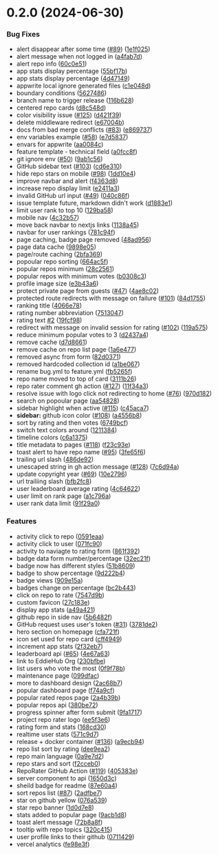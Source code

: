 # 0.2.0 (2024-06-30)


### Bug Fixes

* alert disappear after some time ([#89](https://github.com/EddieHubCommunity/RepoRater/issues/89)) ([1e1f025](https://github.com/EddieHubCommunity/RepoRater/commit/1e1f025c96a90e706bded5773bd67b8a6f5672a4))
* alert message when not logged in ([a4fab7d](https://github.com/EddieHubCommunity/RepoRater/commit/a4fab7df862d1a60cdba43b263f1cbc88876796a))
* alert repo info ([60c0e51](https://github.com/EddieHubCommunity/RepoRater/commit/60c0e5179b738690996bc0e8f417509740a53f92))
* app stats display percentage ([55bf17b](https://github.com/EddieHubCommunity/RepoRater/commit/55bf17b10232b411ff7837a0885cf32c8933f761))
* app stats display percentage ([4d47149](https://github.com/EddieHubCommunity/RepoRater/commit/4d47149926559553f5daef9ef79211344ffaa29c))
* appwrite local ignore generated files ([c1e048d](https://github.com/EddieHubCommunity/RepoRater/commit/c1e048d9974e0da6f9689119a4d0f88a1f6d46f2))
* boundary conditions ([5627486](https://github.com/EddieHubCommunity/RepoRater/commit/5627486df4684063d6b841c6896450dc7247fcf2))
* branch name to trigger release ([116b628](https://github.com/EddieHubCommunity/RepoRater/commit/116b628c9f98eda1b2621889ac3c82d60aa9e527))
* centered repo cards ([d8c548d](https://github.com/EddieHubCommunity/RepoRater/commit/d8c548d0f245c683f4e8b48faea218cc74ec09fd))
* color visibility issue ([#125](https://github.com/EddieHubCommunity/RepoRater/issues/125)) ([d421f39](https://github.com/EddieHubCommunity/RepoRater/commit/d421f396d1c8e2a26af22b00da7ce9dec399cf37))
* delete middleware redirect ([e67004b](https://github.com/EddieHubCommunity/RepoRater/commit/e67004b277ad718f15fd37d04306a81405012d9b))
* docs from bad merge conflicts ([#83](https://github.com/EddieHubCommunity/RepoRater/issues/83)) ([e869737](https://github.com/EddieHubCommunity/RepoRater/commit/e869737d12bb81950316aaccbaea1614228a71c0))
* env variables example ([#58](https://github.com/EddieHubCommunity/RepoRater/issues/58)) ([e7d5837](https://github.com/EddieHubCommunity/RepoRater/commit/e7d5837109c16b70d1f514a3aab7ac6b7236911d))
* envars for appwrite ([aa0084c](https://github.com/EddieHubCommunity/RepoRater/commit/aa0084c3540498b2b4f12cf0a1b5e848f686f098))
* feature template - technical field ([a0fcc8f](https://github.com/EddieHubCommunity/RepoRater/commit/a0fcc8f5e6ae1cee8cab807dcdf6e715f4df40ba))
* git ignore env ([#50](https://github.com/EddieHubCommunity/RepoRater/issues/50)) ([9ab1c56](https://github.com/EddieHubCommunity/RepoRater/commit/9ab1c56810c96122c94df90b5737f32a3e0163d2))
* GitHub sidebar text ([#103](https://github.com/EddieHubCommunity/RepoRater/issues/103)) ([cd6e310](https://github.com/EddieHubCommunity/RepoRater/commit/cd6e31059951ecda61b1df2b45475a242ea151d4))
* hide repo stars on mobile  ([#98](https://github.com/EddieHubCommunity/RepoRater/issues/98)) ([1dd10e4](https://github.com/EddieHubCommunity/RepoRater/commit/1dd10e495716bebc5de4872a9cf2e3d943cbc6c3))
* improve navbar and alert ([f4363d8](https://github.com/EddieHubCommunity/RepoRater/commit/f4363d85f879c38b6043cd51348e4b90855cf49f))
* increase repo display limit ([e2411a3](https://github.com/EddieHubCommunity/RepoRater/commit/e2411a3db2967b60db8812288a81448ea43d7a77))
* invalid GitHub url input ([#49](https://github.com/EddieHubCommunity/RepoRater/issues/49)) ([040c86f](https://github.com/EddieHubCommunity/RepoRater/commit/040c86f10a7330dc991de9d699018c0ee9898256))
* issue template future, markdown didn't work ([d1883e1](https://github.com/EddieHubCommunity/RepoRater/commit/d1883e1f38cbe404273964b90dd0d5d0fea7f899))
* limit user rank to top 10 ([129ba58](https://github.com/EddieHubCommunity/RepoRater/commit/129ba58756a7eb3bad66cdcac51b4cdd0b7f4495))
* mobile nav ([4c32b57](https://github.com/EddieHubCommunity/RepoRater/commit/4c32b577023ae5dfcca5835ce5c4f620444e2e43))
* move back navbar to nextjs links ([1138a45](https://github.com/EddieHubCommunity/RepoRater/commit/1138a4592a7431f7974db18ab239cf7fde8a44ad))
* navbar for user rankings ([781c94f](https://github.com/EddieHubCommunity/RepoRater/commit/781c94f3f28236662223f04f6ae1bbd9b7f24c57))
* page caching, badge page removed ([48ad956](https://github.com/EddieHubCommunity/RepoRater/commit/48ad95638b1099b0e81d58019eef6ef91324ddad))
* page data cache ([9898e05](https://github.com/EddieHubCommunity/RepoRater/commit/9898e054572177d18158090d1011e813ea9a3b22))
* page/route caching ([2bfa369](https://github.com/EddieHubCommunity/RepoRater/commit/2bfa3697965e04e9a639f5e822a3f73adc369651))
* popoular repo sorting ([664ac5f](https://github.com/EddieHubCommunity/RepoRater/commit/664ac5fe100e1fa0b55f19e32e84d7c8535cd1fe))
* popular repos minimum ([28c2561](https://github.com/EddieHubCommunity/RepoRater/commit/28c2561b8dda7d1cb12aaeefaac89cc9bfb212da))
* popular repos with minimum votes ([b0308c3](https://github.com/EddieHubCommunity/RepoRater/commit/b0308c3bc2da8e49cdc5a55f981c272af44282b6))
* profile image size ([e3b43a6](https://github.com/EddieHubCommunity/RepoRater/commit/e3b43a69758313715a79dfabec8125d9bacd58a4))
* protect private page from guests ([#47](https://github.com/EddieHubCommunity/RepoRater/issues/47)) ([4ae8c02](https://github.com/EddieHubCommunity/RepoRater/commit/4ae8c024ce0a2c71bf0b9347117c962557c5467f))
* protected route redirects with message on failure ([#101](https://github.com/EddieHubCommunity/RepoRater/issues/101)) ([84d1755](https://github.com/EddieHubCommunity/RepoRater/commit/84d17550a1ae9b2fdc98c0c91ea33bc41253a407))
* ranking title ([4066e78](https://github.com/EddieHubCommunity/RepoRater/commit/4066e78acc842619deb1048447d75727a6995ea4))
* rating number abbreviation ([7513047](https://github.com/EddieHubCommunity/RepoRater/commit/751304784d7f4b1784844ac2873cd3d18ea9601b))
* rating text [#2](https://github.com/EddieHubCommunity/RepoRater/issues/2) ([19fcf98](https://github.com/EddieHubCommunity/RepoRater/commit/19fcf98a89c6c3881cae5eebdef0d7b649704202))
* redirect with message on invalid session for rating ([#102](https://github.com/EddieHubCommunity/RepoRater/issues/102)) ([119a575](https://github.com/EddieHubCommunity/RepoRater/commit/119a575492cd0d061300efba673468e404065bf6))
* reduce minimum popular votes to 3 ([d2437a4](https://github.com/EddieHubCommunity/RepoRater/commit/d2437a49570f76322441b34b3e9aed470469d45a))
* remove cache ([d7d8661](https://github.com/EddieHubCommunity/RepoRater/commit/d7d86615ad4bbabd6c75f3796a9f1432ad413298))
* remove cache on repo list page ([1a6e477](https://github.com/EddieHubCommunity/RepoRater/commit/1a6e4773ee8f3c75fd7b28c005a92bbaa06221bc))
* removed async from form ([82d0371](https://github.com/EddieHubCommunity/RepoRater/commit/82d03715b0c4311833c469257852d14e511e87ac))
* removed hardcoded collection id ([a1be067](https://github.com/EddieHubCommunity/RepoRater/commit/a1be06711afc13e26ce4ad3dd15737707a9359c5))
* rename bug.yml to feature.yml ([fb5265f](https://github.com/EddieHubCommunity/RepoRater/commit/fb5265faefc1a424b35c7d2ceb4361190badf0e5))
* repo name moved to top of card ([3111b26](https://github.com/EddieHubCommunity/RepoRater/commit/3111b268190dac2d6af2c57b1092ead10150ddf4))
* repo rater comment gh action  ([#127](https://github.com/EddieHubCommunity/RepoRater/issues/127)) ([11f34a3](https://github.com/EddieHubCommunity/RepoRater/commit/11f34a3e918b37fb9d830e00d01f379db89d196e))
* resolve issue with logo click not redirecting to home ([#76](https://github.com/EddieHubCommunity/RepoRater/issues/76)) ([970d182](https://github.com/EddieHubCommunity/RepoRater/commit/970d1827fb0f6d0c77b815e2ee2bf38807a5ec90))
* search on popoular page ([aa54828](https://github.com/EddieHubCommunity/RepoRater/commit/aa548283cdefb7a53f4da5ba1c324b18e70575d6))
* sidebar highlight when active ([#115](https://github.com/EddieHubCommunity/RepoRater/issues/115)) ([c45aca7](https://github.com/EddieHubCommunity/RepoRater/commit/c45aca721119709cc2626a20da6dff594002a89f))
* **sidebar:** github icon color ([#108](https://github.com/EddieHubCommunity/RepoRater/issues/108)) ([a4556b8](https://github.com/EddieHubCommunity/RepoRater/commit/a4556b876bca8e0a750c5a8a503891f63be072d8))
* sort by rating and then votes ([6749bcf](https://github.com/EddieHubCommunity/RepoRater/commit/6749bcf47204d1c237fb2b43deb30c4fa5e6c31f))
* switch text colors around ([1211384](https://github.com/EddieHubCommunity/RepoRater/commit/1211384641fbccc0be5852dfd899927e6af86b3e))
* timeline colors ([c6a1375](https://github.com/EddieHubCommunity/RepoRater/commit/c6a1375470fcd306b9fcad81e6f98d8fcb8750a7))
* title metadata to pages ([#118](https://github.com/EddieHubCommunity/RepoRater/issues/118)) ([f23c93e](https://github.com/EddieHubCommunity/RepoRater/commit/f23c93eafda277f946e1e47d9d8386ca7610e9e0))
* toast alert to have repo name ([#95](https://github.com/EddieHubCommunity/RepoRater/issues/95)) ([3fe65f6](https://github.com/EddieHubCommunity/RepoRater/commit/3fe65f6e98e915801da572d08bd5c10d0187c445))
* trailing url slash ([486de92](https://github.com/EddieHubCommunity/RepoRater/commit/486de92e85f3f4e24ee20d920e35287a4ffff94d))
* unescaped string in gh action message ([#128](https://github.com/EddieHubCommunity/RepoRater/issues/128)) ([7c6d94a](https://github.com/EddieHubCommunity/RepoRater/commit/7c6d94a42f905c8a8121c436587338a5008c201e))
* update copyright year ([#69](https://github.com/EddieHubCommunity/RepoRater/issues/69)) ([10e2796](https://github.com/EddieHubCommunity/RepoRater/commit/10e27960c715de6c1a10ea380ff6a45225e71b80))
* url trailiing slash ([bfb2fc8](https://github.com/EddieHubCommunity/RepoRater/commit/bfb2fc807bf1393c747bed268816baac06afc0fa))
* user leaderboard average rating ([4c64622](https://github.com/EddieHubCommunity/RepoRater/commit/4c64622381d6dccfdab74a87236ca8c6494c8a20))
* user limit on rank page ([a1c796a](https://github.com/EddieHubCommunity/RepoRater/commit/a1c796a252ad261308df0965caf45c0fd09927fb))
* user rank data limit ([91f29a0](https://github.com/EddieHubCommunity/RepoRater/commit/91f29a054315bea75ae626204807314d33be3547))


### Features

* activity click to repo ([0591eaa](https://github.com/EddieHubCommunity/RepoRater/commit/0591eaaacca6f7bf101d060881daff9580cad103))
* activity click to user ([071fc90](https://github.com/EddieHubCommunity/RepoRater/commit/071fc90b0bd6a8fcc7e0b5c6c3ac72faae7696ac))
* activity to naviagte to rating form ([861f392](https://github.com/EddieHubCommunity/RepoRater/commit/861f3929ba36fd4338de1c327c988bab623d4f31))
* badge data form number/percentage ([32ec21f](https://github.com/EddieHubCommunity/RepoRater/commit/32ec21f68cf676908c77a8826ef1dc4dd841bd64))
* badge now has different styles ([51b8609](https://github.com/EddieHubCommunity/RepoRater/commit/51b86093353bc355a09d8dba22214ed1e715a7df))
* badge to show percentage ([9d222b4](https://github.com/EddieHubCommunity/RepoRater/commit/9d222b41a64f47d79369e92e48284eba2097d52d))
* badge views ([909e15a](https://github.com/EddieHubCommunity/RepoRater/commit/909e15a7392d39a27ebc295146e20c635fd0ad7f))
* badges change on percentage ([bc2b443](https://github.com/EddieHubCommunity/RepoRater/commit/bc2b443077e89fb580c921e10d866e6566647466))
* click on repo to rate ([7547d9b](https://github.com/EddieHubCommunity/RepoRater/commit/7547d9bde3e5df917a0457085df7a44d56d72e5b))
* custom favicon ([27c183e](https://github.com/EddieHubCommunity/RepoRater/commit/27c183e7107f62c0fc7c9daa22fe809b2eb5fcd9))
* display app stats ([a49a421](https://github.com/EddieHubCommunity/RepoRater/commit/a49a4211d78a2cc718bd4e14e0ff075119fc235e))
* github repo in side nav ([5b6482f](https://github.com/EddieHubCommunity/RepoRater/commit/5b6482f06c01b684cc0021e9206d6c8981e69b28))
* GitHub request uses user's token ([#31](https://github.com/EddieHubCommunity/RepoRater/issues/31)) ([3781de2](https://github.com/EddieHubCommunity/RepoRater/commit/3781de2039f980876d87df13f6af3e1455c7902d))
* hero section on homepage ([cfa721f](https://github.com/EddieHubCommunity/RepoRater/commit/cfa721f5a7d2e2486ec10414e21d7bc6c44374ab))
* icon set used for repo card ([cff4949](https://github.com/EddieHubCommunity/RepoRater/commit/cff494937d2d81e036243cb28f12f374425b21b5))
* increment app stats ([2f32eb7](https://github.com/EddieHubCommunity/RepoRater/commit/2f32eb77189254f151e701be7bfe5fd3cec5a571))
* leaderboard api ([#65](https://github.com/EddieHubCommunity/RepoRater/issues/65)) ([4e67a63](https://github.com/EddieHubCommunity/RepoRater/commit/4e67a63cd5587fcb1bd70ef431a3a0ed3b659ba0))
* link to EddieHub Org ([230bfbe](https://github.com/EddieHubCommunity/RepoRater/commit/230bfbe0e903568a98e84fa6a0e362eea2321450))
* list users who vote the most ([0f9f78b](https://github.com/EddieHubCommunity/RepoRater/commit/0f9f78b2b899be5b369451336714408e9127917a))
* maintenance page ([099dfac](https://github.com/EddieHubCommunity/RepoRater/commit/099dfac13104aadfa76333a03e574273c4150c4f))
* more to dashboard design ([2ac68b7](https://github.com/EddieHubCommunity/RepoRater/commit/2ac68b742a58881b98b3d69af5fb22f852251501))
* popular dashboard page ([f74a9cf](https://github.com/EddieHubCommunity/RepoRater/commit/f74a9cf53b6554bd1110b0bce227c61f305ccf93))
* popular rated repos page ([2a4b39b](https://github.com/EddieHubCommunity/RepoRater/commit/2a4b39ba7126d675f9f9bbc1050a650e5ef357d7))
* popular repos api ([380be72](https://github.com/EddieHubCommunity/RepoRater/commit/380be7210a5b351b98e19efd7fdd55d9271b693a))
* progress spinner after form submit ([9fa1717](https://github.com/EddieHubCommunity/RepoRater/commit/9fa17176675f3eb2103bc83583c7e2d0a7cf1fc5))
* project repo rater logo ([ee5f3e6](https://github.com/EddieHubCommunity/RepoRater/commit/ee5f3e61ec1bd7676f02af93d4f3d0e3e3122c57))
* rating form and stats ([168cd30](https://github.com/EddieHubCommunity/RepoRater/commit/168cd30bfe55161de1614e8cfb9aab4bad4c550e))
* realtime user stats ([571c9d7](https://github.com/EddieHubCommunity/RepoRater/commit/571c9d77505ea284ec51c17f970456c6bc6b6760))
* release + docker container ([#136](https://github.com/EddieHubCommunity/RepoRater/issues/136)) ([a9ecb94](https://github.com/EddieHubCommunity/RepoRater/commit/a9ecb94f8098e813f96607d091c50f6a39105afe))
* repo list sort by rating ([dee9ea2](https://github.com/EddieHubCommunity/RepoRater/commit/dee9ea263b90900e8858eb3e21ec3f19cbb8108b))
* repo main language ([0a9e7d2](https://github.com/EddieHubCommunity/RepoRater/commit/0a9e7d248177035fc47d1fa2d90a7dacfc1a3916))
* repo stars and sort ([f2cceb0](https://github.com/EddieHubCommunity/RepoRater/commit/f2cceb0938e726e59462665f9607fffeeb41cab6))
* RepoRater GitHub Action ([#119](https://github.com/EddieHubCommunity/RepoRater/issues/119)) ([405383e](https://github.com/EddieHubCommunity/RepoRater/commit/405383ef8ff296d2ced9259f0e011abe807612cb))
* server component to api ([1650d3c](https://github.com/EddieHubCommunity/RepoRater/commit/1650d3c521bf4f19cf9aca6e318e951e5330c53a))
* sheild badge for readme ([87e60a4](https://github.com/EddieHubCommunity/RepoRater/commit/87e60a41434c68642e49f2107d9cb8e008bd8530))
* sort repos list ([#87](https://github.com/EddieHubCommunity/RepoRater/issues/87)) ([2adfbe7](https://github.com/EddieHubCommunity/RepoRater/commit/2adfbe7e89ce7cdffe1585f4b7f7e7e576aef709))
* star on github yellow ([076a539](https://github.com/EddieHubCommunity/RepoRater/commit/076a539d282e81906971596c3a1fc78c81d9ac75))
* star repo banner ([1d0d7e8](https://github.com/EddieHubCommunity/RepoRater/commit/1d0d7e894fb4fbdd75226c3aaa09f61248ee4ce8))
* stats added to popular page ([9acb1d8](https://github.com/EddieHubCommunity/RepoRater/commit/9acb1d8ec01acdc1882f8a4e9e5a06d0fb116ff9))
* toast alert message ([72b8a8f](https://github.com/EddieHubCommunity/RepoRater/commit/72b8a8f2c453adbeaadcb5bdb8d31085e2ce362c))
* tooltip with repo topics ([320c415](https://github.com/EddieHubCommunity/RepoRater/commit/320c415b5f70cfb9b22013467e92236cffb46326))
* user profile links to their github ([0711429](https://github.com/EddieHubCommunity/RepoRater/commit/0711429d8312d14dabdf1dd60ef4d67c3eec0159))
* vercel analytics ([fe98e3f](https://github.com/EddieHubCommunity/RepoRater/commit/fe98e3f70ec32d83f76095af6de7554b453db3d9))



